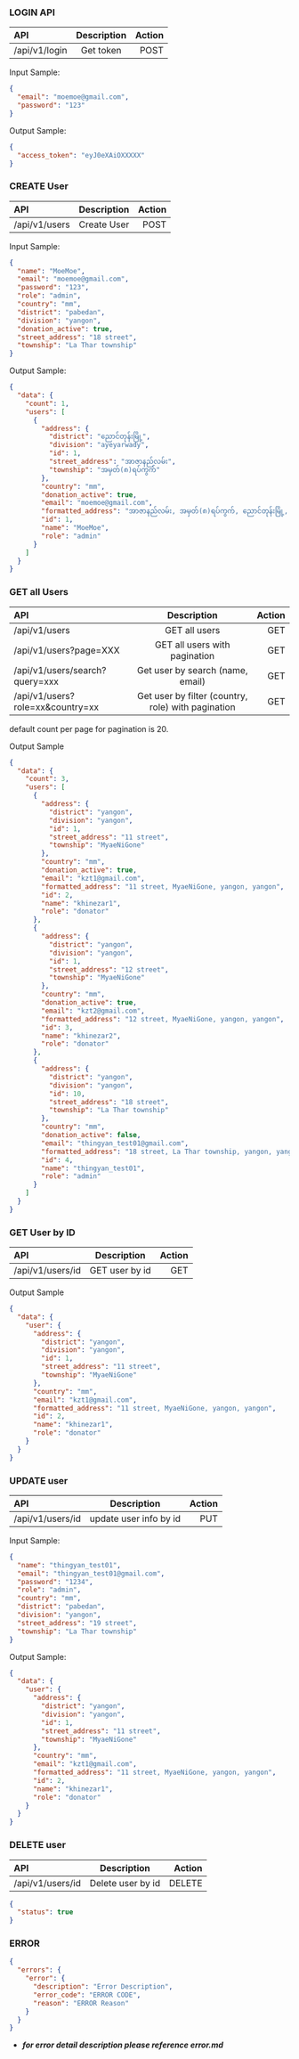 ### LOGIN API

| API           | Description | Action |
| :------------ | :---------: | -----: |
| /api/v1/login |  Get token  |   POST |

Input Sample:

```json
{
  "email": "moemoe@gmail.com",
  "password": "123"
}
```

Output Sample:

```json
{
  "access_token": "eyJ0eXAiOXXXXX"
}
```

### CREATE User

| API           | Description | Action |
| :------------ | :---------: | -----: |
| /api/v1/users | Create User |   POST |

Input Sample:

```json
{
  "name": "MoeMoe",
  "email": "moemoe@gmail.com",
  "password": "123",
  "role": "admin",
  "country": "mm",
  "district": "pabedan",
  "division": "yangon",
  "donation_active": true,
  "street_address": "18 street",
  "township": "La Thar township"
}
```

Output Sample:

```json
{
  "data": {
    "count": 1,
    "users": [
      {
        "address": {
          "district": "ညောင်တုန်းမြို့",
          "division": "ayeyarwady",
          "id": 1,
          "street_address": "အာဇာနည်လမ်း",
          "township": "အမှတ်(၈)ရပ်ကွက်"
        },
        "country": "mm",
        "donation_active": true,
        "email": "moemoe@gmail.com",
        "formatted_address": "အာဇာနည်လမ်း, အမှတ်(၈)ရပ်ကွက်, ညောင်တုန်းမြို့, ayeyarwady",
        "id": 1,
        "name": "MoeMoe",
        "role": "admin"
      }
    ]
  }
}
```

### GET all Users

| API                              |                    Description                     | Action |
| :------------------------------- | :------------------------------------------------: | -----: |
| /api/v1/users                    |                   GET all users                    |    GET |
| /api/v1/users?page=XXX           |           GET all users with pagination            |    GET |
| /api/v1/users/search?query=xxx   |          Get user by search (name, email)          |    GET |
| /api/v1/users?role=xx&country=xx | Get user by filter (country, role) with pagination |    GET |

default count per page for pagination is 20.

Output Sample

```json
{
  "data": {
    "count": 3,
    "users": [
      {
        "address": {
          "district": "yangon",
          "division": "yangon",
          "id": 1,
          "street_address": "11 street",
          "township": "MyaeNiGone"
        },
        "country": "mm",
        "donation_active": true,
        "email": "kzt1@gmail.com",
        "formatted_address": "11 street, MyaeNiGone, yangon, yangon",
        "id": 2,
        "name": "khinezar1",
        "role": "donator"
      },
      {
        "address": {
          "district": "yangon",
          "division": "yangon",
          "id": 1,
          "street_address": "12 street",
          "township": "MyaeNiGone"
        },
        "country": "mm",
        "donation_active": true,
        "email": "kzt2@gmail.com",
        "formatted_address": "12 street, MyaeNiGone, yangon, yangon",
        "id": 3,
        "name": "khinezar2",
        "role": "donator"
      },
      {
        "address": {
          "district": "yangon",
          "division": "yangon",
          "id": 10,
          "street_address": "18 street",
          "township": "La Thar township"
        },
        "country": "mm",
        "donation_active": false,
        "email": "thingyan_test01@gmail.com",
        "formatted_address": "18 street, La Thar township, yangon, yangon",
        "id": 4,
        "name": "thingyan_test01",
        "role": "admin"
      }
    ]
  }
}
```

### GET User by ID

| API              |  Description   | Action |
| :--------------- | :------------: | -----: |
| /api/v1/users/id | GET user by id |    GET |

Output Sample

```json
{
  "data": {
    "user": {
      "address": {
        "district": "yangon",
        "division": "yangon",
        "id": 1,
        "street_address": "11 street",
        "township": "MyaeNiGone"
      },
      "country": "mm",
      "email": "kzt1@gmail.com",
      "formatted_address": "11 street, MyaeNiGone, yangon, yangon",
      "id": 2,
      "name": "khinezar1",
      "role": "donator"
    }
  }
}
```

### UPDATE user

| API              |      Description       | Action |
| :--------------- | :--------------------: | -----: |
| /api/v1/users/id | update user info by id |    PUT |

Input Sample:

```json
{
  "name": "thingyan_test01",
  "email": "thingyan_test01@gmail.com",
  "password": "1234",
  "role": "admin",
  "country": "mm",
  "district": "pabedan",
  "division": "yangon",
  "street_address": "19 street",
  "township": "La Thar township"
}
```

Output Sample:

```json
{
  "data": {
    "user": {
      "address": {
        "district": "yangon",
        "division": "yangon",
        "id": 1,
        "street_address": "11 street",
        "township": "MyaeNiGone"
      },
      "country": "mm",
      "email": "kzt1@gmail.com",
      "formatted_address": "11 street, MyaeNiGone, yangon, yangon",
      "id": 2,
      "name": "khinezar1",
      "role": "donator"
    }
  }
}
```

### DELETE user

| API              |    Description    | Action |
| :--------------- | :---------------: | -----: |
| /api/v1/users/id | Delete user by id | DELETE |

```json
{
  "status": true
}
```

### ERROR

```json
{
  "errors": {
    "error": {
      "description": "Error Description",
      "error_code": "ERROR CODE",
      "reason": "ERROR Reason"
    }
  }
}
```

- **_for error detail description please reference error.md_**
